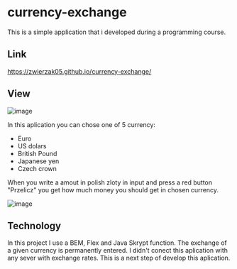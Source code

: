 # currency-exchange
This is a simple application that i developed during a programming course. 

## Link
https://zwierzak05.github.io/currency-exchange/

## View
![image](https://github.com/Zwierzak05/currency-exchange/assets/98289771/f2ff0969-978a-46b7-9ec0-4a1719319cfc)

In this aplication you can chose one of 5 currency:
- Euro
- US dolars
- British Pound
- Japanese yen
- Czech crown

When you write a amout in polish zloty in input and press a red button "Przelicz" you get how much money you should get in chosen currency.

![image](https://github.com/Zwierzak05/currency-exchange/assets/98289771/0e75a347-aed7-4d95-83b5-49f21c651c8a)


## Technology
In this project I use a BEM, Flex and Java Skrypt function. The exchange of a given currency is permanently entered. I didn't conect this aplication with any sever with exchange rates. This is a next step of develop this aplication.
